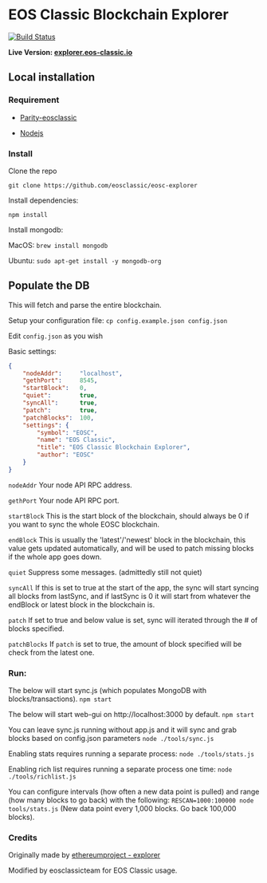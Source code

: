 # EOS Classic Blockchain Explorer

[![Build Status](https://travis-ci.org/eosclassic/eosc-explorer.svg?branch=master)](https://travis-ci.org/eosclassic/eosc-explorer)

<b>Live Version: [explorer.eos-classic.io](https://explorer.eos-classic.io)</b>

## Local installation

### Requirement

+ [Parity-eosclassic](https://github.com/eosclassic/parity-eosclassic) 

+ [Nodejs](https://docs.npmjs.com/getting-started/installing-node "Nodejs install")

### Install

Clone the repo

`git clone https://github.com/eosclassic/eosc-explorer`

Install dependencies:

`npm install`

Install mongodb:

MacOS: `brew install mongodb`

Ubuntu: `sudo apt-get install -y mongodb-org`

## Populate the DB

This will fetch and parse the entire blockchain.

Setup your configuration file: `cp config.example.json config.json`

Edit `config.json` as you wish

Basic settings:
```json
{
    "nodeAddr":     "localhost",
    "gethPort":     8545,
    "startBlock":   0,
    "quiet":        true,
    "syncAll":      true,
    "patch":        true,
    "patchBlocks":  100,
    "settings": {
        "symbol": "EOSC",
        "name": "EOS Classic",
        "title": "EOS Classic Blockchain Explorer",
        "author": "EOSC"
    }
}

```

```nodeAddr```    Your node API RPC address.

```gethPort```    Your node API RPC port.

```startBlock```  This is the start block of the blockchain, should always be 0 if you want to sync the whole EOSC blockchain.

```endBlock```    This is usually the 'latest'/'newest' block in the blockchain, this value gets updated automatically, and will be used to patch missing blocks if the whole app goes down.

```quiet```       Suppress some messages. (admittedly still not quiet)

```syncAll```     If this is set to true at the start of the app, the sync will start syncing all blocks from lastSync, and if lastSync is 0 it will start from whatever the endBlock or latest block in the blockchain is.

```patch```       If set to true and below value is set, sync will iterated through the # of blocks specified.

```patchBlocks``` If `patch` is set to true, the amount of block specified will be check from the latest one.


### Run:
The below will start sync.js (which populates MongoDB with blocks/transactions).
`npm start`

The below will start web-gui on http://localhost:3000 by default.
`npm start`

You can leave sync.js running without app.js and it will sync and grab blocks based on config.json parameters
`node ./tools/sync.js`

Enabling stats requires running a separate process:
`node ./tools/stats.js`

Enabling rich list requires running a separate process one time:
`node ./tools/richlist.js`

You can configure intervals (how often a new data point is pulled) and range (how many blocks to go back) with the following:
`RESCAN=1000:100000 node tools/stats.js` (New data point every 1,000 blocks. Go back 100,000 blocks).

### Credits

Originally made by [ethereumproject - explorer](https://github.com/ethereumproject/explorer)

Modified by eosclassicteam for EOS Classic usage.
